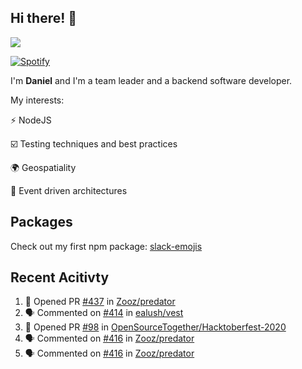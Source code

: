 ## Hi there! 👋

<p>
  <img src="https://github-readme-stats.vercel.app/api?username=syncush&theme=tokyonight">
</p>

[![Spotify](https://novatorem-rust.vercel.app/api/spotify)](https://open.spotify.com/user/syncush)

I'm **Daniel** and I'm a team leader and a backend software developer.

My interests:

⚡ NodeJS

☑️ Testing techniques and best practices

🌍 Geospatiality

🧠 Event driven architectures

## Packages
Check out my first npm package: [slack-emojis](https://www.npmjs.com/package/slack-emojis)

## Recent Acitivty
<!--START_SECTION:activity-->
1. 💪 Opened PR [#437](https://github.com/Zooz/predator/pull/437) in [Zooz/predator](https://github.com/Zooz/predator)
2. 🗣 Commented on [#414](https://github.com/ealush/vest/issues/414) in [ealush/vest](https://github.com/ealush/vest)
3. 💪 Opened PR [#98](https://github.com/OpenSourceTogether/Hacktoberfest-2020/pull/98) in [OpenSourceTogether/Hacktoberfest-2020](https://github.com/OpenSourceTogether/Hacktoberfest-2020)
4. 🗣 Commented on [#416](https://github.com/Zooz/predator/issues/416) in [Zooz/predator](https://github.com/Zooz/predator)
5. 🗣 Commented on [#416](https://github.com/Zooz/predator/issues/416) in [Zooz/predator](https://github.com/Zooz/predator)
<!--END_SECTION:activity-->
